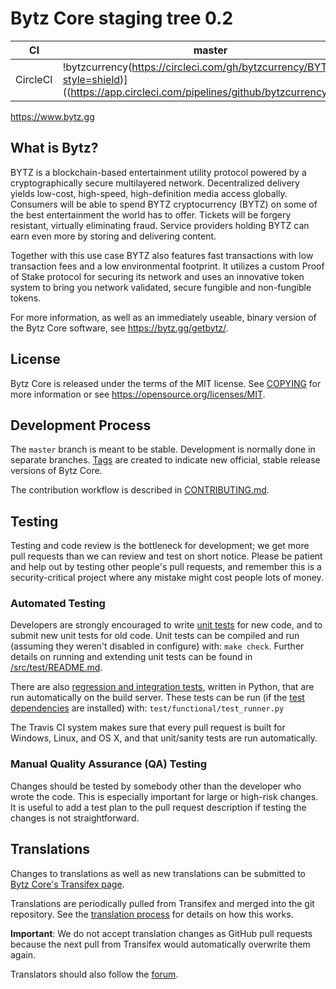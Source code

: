 Bytz Core staging tree 0.2
===========================

|CI|master|develop|
|-|-|-|
|CircleCI|!bytzcurrency(https://circleci.com/gh/bytzcurrency/BYTZ.svg?style=shield)]((https://app.circleci.com/pipelines/github/bytzcurrency)|[![Build Status](https://gitlab.com/bytzcurrency/bytz/badges/develop/pipeline.svg)](https://gitlab.com/bytzcurrency/bytz/-/tree/develop)|

https://www.bytz.gg


What is Bytz?
-------------

BYTZ is a blockchain-based entertainment utility protocol powered by a
cryptographically secure multilayered network. Decentralized delivery
yields low-cost, high-speed, high-definition media access globally.
Consumers will be able to spend BYTZ cryptocurrency (BYTZ) on some
of the best entertainment the world has to offer. Tickets will be forgery
resistant, virtually eliminating fraud. Service providers holding BYTZ can
earn even more by storing and delivering content.

Together with this use case BYTZ also features fast transactions with low
transaction fees and a low environmental footprint. It utilizes a custom Proof
of Stake protocol for securing its network and uses an innovative token system
to bring you network validated, secure fungible and non-fungible tokens.

For more information, as well as an immediately useable, binary version of
the Bytz Core software, see https://bytz.gg/getbytz/.


License
-------

Bytz Core is released under the terms of the MIT license. See [COPYING](COPYING) for more
information or see https://opensource.org/licenses/MIT.

Development Process
-------------------

The `master` branch is meant to be stable. Development is normally done in separate branches.
[Tags](https://github.com/bytzcurrency/bytz/tags) are created to indicate new official,
stable release versions of Bytz Core.

The contribution workflow is described in [CONTRIBUTING.md](CONTRIBUTING.md).

Testing
-------

Testing and code review is the bottleneck for development; we get more pull
requests than we can review and test on short notice. Please be patient and help out by testing
other people's pull requests, and remember this is a security-critical project where any mistake might cost people
lots of money.

### Automated Testing

Developers are strongly encouraged to write [unit tests](src/test/README.md) for new code, and to
submit new unit tests for old code. Unit tests can be compiled and run
(assuming they weren't disabled in configure) with: `make check`. Further details on running
and extending unit tests can be found in [/src/test/README.md](/src/test/README.md).

There are also [regression and integration tests](/test), written
in Python, that are run automatically on the build server.
These tests can be run (if the [test dependencies](/test) are installed) with: `test/functional/test_runner.py`

The Travis CI system makes sure that every pull request is built for Windows, Linux, and OS X, and that unit/sanity tests are run automatically.

### Manual Quality Assurance (QA) Testing

Changes should be tested by somebody other than the developer who wrote the
code. This is especially important for large or high-risk changes. It is useful
to add a test plan to the pull request description if testing the changes is
not straightforward.

Translations
------------

Changes to translations as well as new translations can be submitted to
[Bytz Core's Transifex page](https://www.transifex.com/projects/p/bytz/).

Translations are periodically pulled from Transifex and merged into the git repository. See the
[translation process](doc/translation_process.md) for details on how this works.

**Important**: We do not accept translation changes as GitHub pull requests because the next
pull from Transifex would automatically overwrite them again.

Translators should also follow the [forum](https://www.bytz.gg/forum/topic/bytz-worldwide-collaboration.88/).
